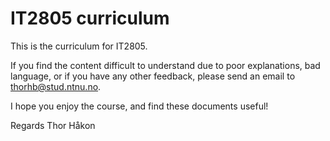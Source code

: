 # IT2805 curriculum
This is the curriculum for IT2805. 

If you find the content difficult to understand due to poor explanations, bad language, or if you have any other feedback, please send an email to thorhb@stud.ntnu.no.

I hope you enjoy the course, and find these documents useful!

Regards
Thor Håkon
